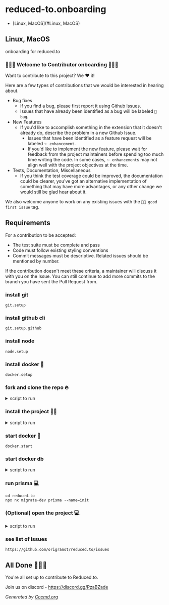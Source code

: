 # reduced-to.onboarding


- [Linux, MacOS](#Linux, MacOS)


## Linux, MacOS
onboarding for reduced.to

### 🥇🥇🥇 Welcome to Contributor onboarding 👋👋👋


Want to contribute to this project? We ❤️ it!

Here are a few types of contributions that we would be interested in hearing about.

- Bug fixes
  - If you find a bug, please first report it using Github Issues.
  - Issues that have already been identified as a bug will be labeled `🐛 bug`.
- New Features
  - If you'd like to accomplish something in the extension that it doesn't already do, describe the problem in a new Github Issue.
    - Issues that have been identified as a feature request will be labeled `✨ enhancement`.
    - If you'd like to implement the new feature, please wait for feedback from the project maintainers before spending
      too much time writing the code. In some cases, `✨ enhancement`s may not align well with the project objectives at
      the time.
- Tests, Documentation, Miscellaneous
  - If you think the test coverage could be improved, the documentation could be clearer, you've got an alternative
    implementation of something that may have more advantages, or any other change we would still be glad hear about
    it.

We also welcome anyone to work on any existing issues with the `👋🏽 good first issue` tag.

## Requirements

For a contribution to be accepted:

- The test suite must be complete and pass
- Code must follow existing styling conventions
- Commit messages must be descriptive. Related issues should be mentioned by number.

If the contribution doesn't meet these criteria, a maintainer will discuss it with you on the Issue. You can still
continue to add more commits to the branch you have sent the Pull Request from.




### install git
```
git.setup
```



### install github cli
```
git.setup.github
```



### install node
```
node.setup
```



### install docker 🐳
```
docker.setup
```



### fork and clone the repo 🔥
<details><summary>script to run</summary>

```shell
gh auth login

# Fork the repository
gh repo fork origranot/reduced.to

# clone the forked repo
username=$(gh api user --jq '.login')
set +e
gh repo clone $username/reduced.to

# add upstream
cd reduced.to
git remote add upstream git@github.com:origranot/reduced.to.git

open .

```

</details>



### install the project 👩‍💻
<details><summary>script to run</summary>

```shell
cd reduced.to
echo installing dependencies
npm i

# Copy .example.env to .env and fill it properly
cp .example.env .env

```

</details>



### start docker 🐳
```
docker.start
```



### start docker db
<details><summary>script to run</summary>

```shell
# check if docker container reduced_to_db is running and stop it
if docker ps -a | grep reduced_to_db
then
  docker stop reduced_to_db
  docker rm reduced_to_db
fi

docker run --name reduced_to_db -e POSTGRES_USER=postgres -e POSTGRES_PASSWORD=postgres -e POSTGRES_DB=reduced_to_db -p 5432:5432 -d postgres

```

</details>



### run prisma 💻
```shell
cd reduced.to
npx nx migrate-dev prisma --name=init

```



### (Optional) open the project 💻
<details><summary>script to run</summary>

```shell
cocmd -s run vscode.setup
# check if vscode not installed
if code -v &> /dev/null
then
  code reduced.to
else
    echo "vscode could not be found. open reduced.to in your IDE of choice"
fi

```

</details>



### see list of issues
```
https://github.com/origranot/reduced.to/issues
```




## All Done 🥇🥇🥇
You're all set up to contribute to Reduced.to. 

Join us on discord - https://discord.gg/PzaBZade






*Generated by [Cocmd.org](https://cocmd.org)*